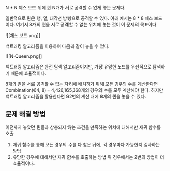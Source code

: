 N * N 체스 보드 위에 퀸 N개가 서로 공격할 수 없게 놓는 문제다.

일반적으로 퀸은 행, 열, 대각선 방향으로 공격할 수 있다.
아래 예시는 8 * 8 체스 보드이다. 여기서 8개의 퀸을 서로 공격할 수 없는 위치에 놓는 것이 이 문제의 목표이다

![[체스 보드.png]]

백트래킹 알고리즘을 이용하여 다음과 같이 놓을 수 있다.

![[N-Queen.png]]

백트래킹 알고리즘은 완전 탐색 알고리즘이지만, 가장 유망한 노드를 우선적으로 탐색하기 때문에 효율적이다.

8개의 퀸을 서로 공격할 수 없는 자리에 배치하기 위해 모든 경우의 수를 계산한다면
Combination(64, 8) = 4,426,165,368개의 경우의 수를 모두 계산해야 한다.
하지만 백트래킹 알고리즘을 활용한다면 92번의 계산 내에 8개의 퀸을 놓을 수 있다.

## 문제 해결 방법

이전까지 놓았던 퀸들과 상충되지 않는 조건을 만족하는 위치에 대해서만 재귀 함수를 호출
1. 재귀 함수를 통해 모든 경우의 수를 다 찾은 뒤에, 각 경우마다 가능한지 검사하는 방법
2. 유망한 경우에 대해서만 재귀 함수를 호출하는 방법
위 경우에서는 2번의 방법이 더 효율적이다.